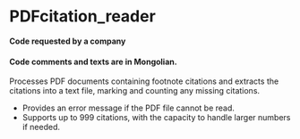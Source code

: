 # PDFcitation_reader
**Code requested by a company**

#### Code comments and texts are in Mongolian.


Processes PDF documents containing footnote citations and extracts the citations into a text file, marking and counting any missing citations.

- Provides an error message if the PDF file cannot be read.
- Supports up to 999 citations, with the capacity to handle larger numbers if needed.
